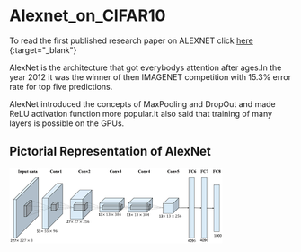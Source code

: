 # Alexnet_on_CIFAR10
To read the first published research paper on ALEXNET click [here](https://papers.nips.cc/paper/4824-imagenet-classification-with-deep-convolutional-neural-networks.pdf) {:target="_blank"}

AlexNet is the architecture that got everybodys attention after ages.In the year 2012 it was the winner of then IMAGENET competition with 15.3% error rate for top five predictions.

AlexNet introduced the concepts of MaxPooling and DropOut and made ReLU activation function more popular.It also said that training of many layers is possible on the GPUs.
## Pictorial Representation of AlexNet
![AlexNet](diagram.png)
